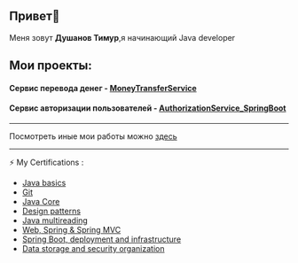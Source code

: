 ## Привет👋
Меня зовут **Душанов Тимур**,я начинающий Java developer



## Мои проекты:
#### Сервис перевода денег - [MoneyTransferService](https://github.com/TimurDushanov/TransferMoneyService.git)
#### Сервис авторизации пользователей - [AuthorizationService_SpringBoot](AuthorizationService_SpringBoot)

---

Посмотреть иные мои работы можно [здесь](https://github.com/TimurDushanov?tab=repositories)

</p>

---

 ⚡  My Certifications :
 - [Java basics](https://github.com/AnnaGubkina/AnnaGubkina/blob/master/java.jpg)
 - [Git](https://github.com/AnnaGubkina/AnnaGubkina/blob/master/Git.jpg)
 - [Java Core](https://github.com/AnnaGubkina/AnnaGubkina/blob/master/JavaCore.jpg)
 - [Design patterns](https://github.com/AnnaGubkina/AnnaGubkina/blob/master/templates.jpg)
 - [Java multireading](https://github.com/AnnaGubkina/AnnaGubkina/blob/master/multireading.jpg)
 - [Web, Spring & Spring MVC](https://github.com/AnnaGubkina/AnnaGubkina/blob/master/MVC.jpg)
 - [Spring Boot, deployment and infrastructure](https://github.com/AnnaGubkina/AnnaGubkina/blob/master/boot.jpg)
 - [Data storage and security organization](https://github.com/AnnaGubkina/AnnaGubkina/blob/master/db.jpg)
 

<!--
**TimurDushanov/TimurDushanov** is a ✨ _special_ ✨ repository because its `README.md` (this file) appears on your GitHub profile.

Here are some ideas to get you started:

- 🔭 I’m currently working on ...
- 🌱 I’m currently learning ...
- 👯 I’m looking to collaborate on ...
- 🤔 I’m looking for help with ...
- 💬 Ask me about ...
- 📫 How to reach me: ...
- 😄 Pronouns: ...
- ⚡ Fun fact: ...
-->
